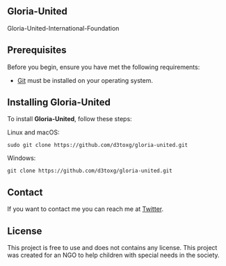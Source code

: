 ## Gloria-United
 Gloria-United-International-Foundation

## Prerequisites

Before you begin, ensure you have met the following requirements:
<!--- These are just example requirements. Add, duplicate or remove as required --->

* [Git](https://git-scm.com/downloads "Download Git") must be installed on your operating system.

## Installing Gloria-United

To install **Gloria-United**, follow these steps:

Linux and macOS:

```
sudo git clone https://github.com/d3toxg/gloria-united.git
```

Windows:

```
git clone https://github.com/d3toxg/gloria-united.git
```

## Contact

If you want to contact me you can reach me at [Twitter](https://www.twitter.com/d3toxg).

## License
<!--- If you're not sure which open license to use see https://choosealicense.com/--->
This project is free to use and does not contains any license.
This project was created for an NGO to help children with special needs in the society. 
